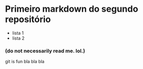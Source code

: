 # Primeiro markdown do segundo repositório
* lista 1
* lista 2

### (do not necessarily read me. lol.)

git is fun bla bla bla
